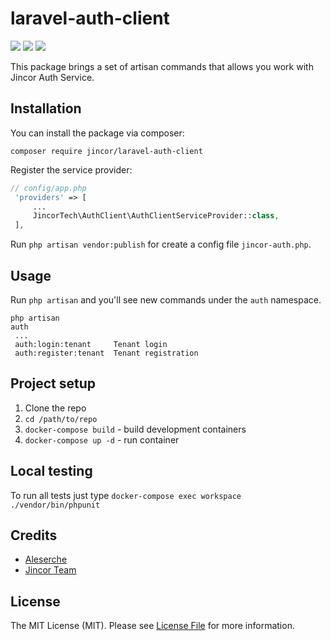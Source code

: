 # laravel-auth-client
![](https://travis-ci.org/JincorTech/laravel-auth-client.svg?branch=master)
![](https://styleci.io/repos/105762989/shield)
![](https://habrastorage.org/webt/59/d5/42/59d542206afbe280817420.png)

This package brings a set of artisan commands that allows you work with Jincor Auth Service.

Installation
------------
You can install the package via composer:

`composer require jincor/laravel-auth-client`

Register the service provider:

```PHP
// config/app.php
 'providers' => [
     ...
     JincorTech\AuthClient\AuthClientServiceProvider::class,
 ],
 ```

Run `php artisan vendor:publish` for create a config file `jincor-auth.php`.
 
 Usage
 -----
 Run `php artisan` and you'll see new commands under the `auth` namespace.
 
 ```$bash
 php artisan
 auth
  ...
  auth:login:tenant     Tenant login
  auth:register:tenant  Tenant registration
```

Project setup
-------------
1. Clone the repo
2. `cd /path/to/repo`
3. `docker-compose build` - build development containers
4. `docker-compose up -d` - run container

Local testing
-------------
To run all tests just type `docker-compose exec workspace ./vendor/bin/phpunit`

Credits
-------
* [Aleserche](https://github.com/Aleserche)
* [Jincor Team](https://jincor.com)

License
-------
The MIT License (MIT). Please see [License File](LICENSE) for more information.
